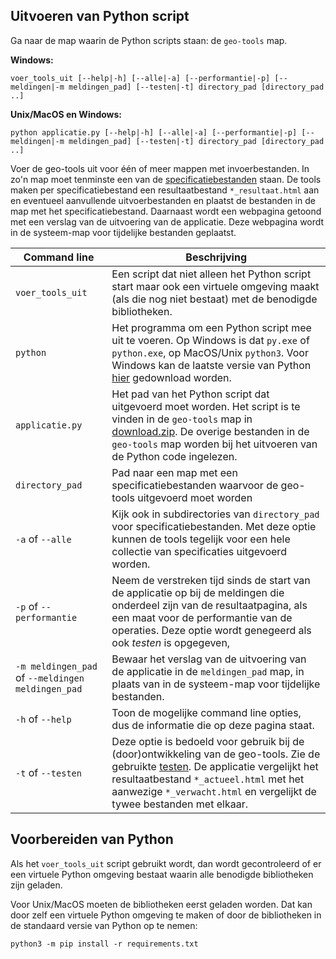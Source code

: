 ## Uitvoeren van Python script

Ga naar de map waarin de Python scripts staan: de `geo-tools` map.

**Windows:**
```
voer_tools_uit [--help|-h] [--alle|-a] [--performantie|-p] [--meldingen|-m meldingen_pad] [--testen|-t] directory_pad [directory_pad ..]
```

**Unix/MacOS en Windows:**
```
python applicatie.py [--help|-h] [--alle|-a] [--performantie|-p] [--meldingen|-m meldingen_pad] [--testen|-t] directory_pad [directory_pad ..]
```

Voer de geo-tools uit voor één of meer mappen met invoerbestanden. In zo'n map moet tenminste een van de [specificatiebestanden](Invoerspecificatie) staan. De tools maken per specificatiebestand een resultaatbestand `*_resultaat.html` aan en eventueel aanvullende uitvoerbestanden en plaatst de bestanden in de map met het specificatiebestand. Daarnaast wordt een webpagina getoond met een verslag van de uitvoering van de applicatie. Deze webpagina wordt in de systeem-map voor tijdelijke bestanden geplaatst.

| Command line | Beschrijving |
| ----- | ----- |
| `voer_tools_uit` | Een script dat niet alleen het Python script start maar ook een virtuele omgeving maakt (als die nog niet bestaat) met de benodigde bibliotheken. |
| `python` | Het programma om een Python script mee uit te voeren. Op Windows is dat `py.exe` of `python.exe`, op MacOS/Unix `python3`. Voor Windows kan de laatste versie van Python [hier](https://www.python.org/downloads/) gedownload worden. |
| `applicatie.py` | Het pad van het Python script dat uitgevoerd moet worden. Het script is te vinden in de `geo-tools` map in [download.zip](../blob/master/download.zip). De overige bestanden in de `geo-tools` map worden bij het uitvoeren van de Python code ingelezen. |
| `directory_pad` | Pad naar een map met een specificatiebestanden waarvoor de geo-tools uitgevoerd moet worden |
| `-a` of `--alle` | Kijk ook in subdirectories van `directory_pad` voor specificatiebestanden. Met deze optie kunnen de tools tegelijk voor een hele collectie van specificaties uitgevoerd worden. |
| `-p` of `--performantie` | Neem de verstreken tijd sinds de start van de applicatie op bij de meldingen die onderdeel zijn van de resultaatpagina, als een maat voor de performantie van de operaties. Deze optie wordt genegeerd als ook _testen_ is opgegeven, |
| `-m meldingen_pad` of `--meldingen meldingen_pad` | Bewaar het verslag van de uitvoering van de applicatie in de `meldingen_pad` map, in plaats van in de systeem-map voor tijdelijke bestanden. |
| `-h` of `--help` | Toon de mogelijke command line opties, dus de informatie die op deze pagina staat. |
| `-t` of `--testen` | Deze optie is bedoeld voor gebruik bij de (door)ontwikkeling van de geo-tools. Zie de gebruikte [testen](../blob/master/broncode/tests/). De applicatie vergelijkt het resultaatbestand `*_actueel.html` met het aanwezige `*_verwacht.html`   en vergelijkt de tywee bestanden met elkaar. |

## Voorbereiden van Python

Als het `voer_tools_uit` script gebruikt wordt, dan wordt gecontroleerd of er een virtuele Python omgeving bestaat waarin alle benodigde bibliotheken zijn geladen.

Voor Unix/MacOS moeten de bibliotheken eerst geladen worden. Dat kan door zelf een virtuele Python omgeving te maken of door de bibliotheken in de standaard versie van Python op te nemen:
```
python3 -m pip install -r requirements.txt
```
